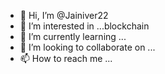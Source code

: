 - 👋 Hi, I’m @Jainiver22
- 👀 I’m interested in ...blockchain
- 🌱 I’m currently learning ...
- 💞️ I’m looking to collaborate on ...
- 📫 How to reach me ...

<!---
Jainiver22/Jainiver22 is a ✨ special ✨ repository because its `README.md` (this file) appears on your GitHub profile.
You can click the Preview link to take a look at your changes.
--->
